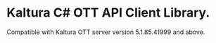 # Kaltura C# OTT API Client Library.
Compatible with Kaltura OTT server version 5.1.85.41999 and above.
